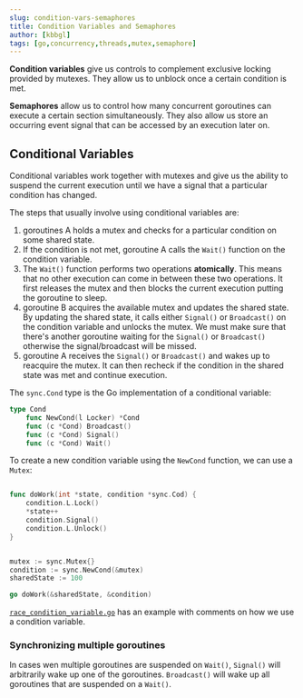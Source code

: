 ```yaml
---
slug: condition-vars-semaphores
title: Condition Variables and Semaphores
author: [kbbgl]
tags: [go,concurrency,threads,mutex,semaphore]
---
```


**Condition variables** give us controls to complement exclusive locking provided by mutexes. They allow us to unblock once a certain condition is met.

**Semaphores** allow us to control how many concurrent goroutines can execute a certain section simultaneously. They also allow us store an occurring event signal that can be accessed by an execution later on.

## Conditional Variables

Conditional variables work together with mutexes and give us the ability to suspend the current execution until we have a signal that a particular condition has changed.

The steps that usually involve using conditional variables are:

1. goroutines A holds a mutex and checks for a particular condition on some shared state.
2. If the condition is not met, goroutine A calls the `Wait()` function on the condition variable.
3. The `Wait()` function performs two operations **atomically**. This means that no other execution can come in between these two operations. It first releases the mutex and then blocks the current execution putting the goroutine to sleep.
4. goroutine B acquires the available mutex and updates the shared state. By updating the shared state, it calls either `Signal()` or `Broadcast()` on the condition variable and unlocks the mutex. We must make sure that there's another goroutine waiting for the `Signal()` or `Broadcast()` otherwise the signal/broadcast will be missed.
5. goroutine A receives the `Signal()` or `Broadcast()` and wakes up to reacquire the mutex. It can then recheck if the condition in the shared state was met and continue execution.

The `sync.Cond` type is the Go implementation of a conditional variable:

```go
type Cond
    func NewCond(l Locker) *Cond
    func (c *Cond) Broadcast()
    func (c *Cond) Signal()
    func (c *Cond) Wait()
```

To create a new condition variable using the `NewCond` function, we can use a `Mutex`:

```go

func doWork(int *state, condition *sync.Cod) {
    condition.L.Lock()
    *state++
    condition.Signal()
    condition.L.Unlock()
}


mutex := sync.Mutex{}
condition := sync.NewCond(&mutex)
sharedState := 100

go doWork(&sharedState, &condition)
```

[`race_condition_variable.go`](./code/race_condition_variable.go) has an example with comments on how we use a condition variable.

### Synchronizing multiple goroutines

In cases wen multiple goroutines are suspended on `Wait()`, `Signal()` will arbitrarily wake up one of the goroutines. `Broadcast()` will wake up all goroutines that are suspended on a `Wait()`.
